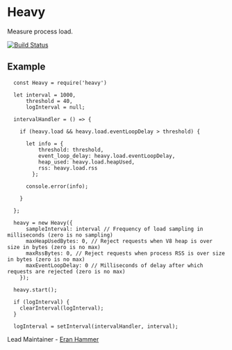 # Heavy

Measure process load.

[![Build Status](https://secure.travis-ci.org/hapijs/heavy.png)](http://travis-ci.org/hapijs/heavy)

## Example

```
  const Heavy = require('heavy')

  let interval = 1000,
      threshold = 40,
      logInterval = null;

  intervalHandler = () => {

    if (heavy.load && heavy.load.eventLoopDelay > threshold) {
      
      let info = {
          threshold: threshold,
          event_loop_delay: heavy.load.eventLoopDelay,
          heap_used: heavy.load.heapUsed,
          rss: heavy.load.rss
        };

      console.error(info);

    }

  };

  heavy = new Heavy({
      sampleInterval: interval // Frequency of load sampling in milliseconds (zero is no sampling)
      maxHeapUsedBytes: 0, // Reject requests when V8 heap is over size in bytes (zero is no max)
      maxRssBytes: 0, // Reject requests when process RSS is over size in bytes (zero is no max)
      maxEventLoopDelay: 0 // Milliseconds of delay after which requests are rejected (zero is no max)
    });

  heavy.start();

  if (logInterval) {
    clearInterval(logInterval);
  }

  logInterval = setInterval(intervalHandler, interval);
```

Lead Maintainer - [Eran Hammer](https://github.com/hueniverse)
